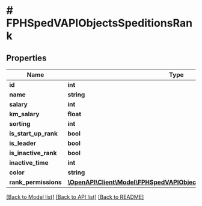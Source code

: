 # # FPHSpedVAPIObjectsSpeditionsRank

## Properties

Name | Type | Description | Notes
------------ | ------------- | ------------- | -------------
**id** | **int** |  | [readonly]
**name** | **string** |  | [readonly]
**salary** | **int** |  | [readonly]
**km_salary** | **float** |  | [readonly]
**sorting** | **int** |  | [readonly]
**is_start_up_rank** | **bool** |  | [readonly]
**is_leader** | **bool** |  | [readonly]
**is_inactive_rank** | **bool** |  | [readonly]
**inactive_time** | **int** |  | [readonly]
**color** | **string** |  | [readonly]
**rank_permissions** | [**\OpenAPI\Client\Model\FPHSpedVAPIObjectsSpeditionsRankPermission[]**](FPHSpedVAPIObjectsSpeditionsRankPermission.md) |  | [readonly]

[[Back to Model list]](../../README.md#models) [[Back to API list]](../../README.md#endpoints) [[Back to README]](../../README.md)
